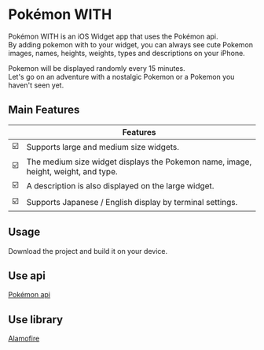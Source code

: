 # Pokémon WITH  

Pokémon WITH is an iOS Widget app that uses the Pokémon api.  
By adding pokemon with to your widget, you can always see cute Pokemon images, names, heights, weights, types and descriptions on your iPhone.  

Pokemon will be displayed randomly every 15 minutes.  
Let's go on an adventure with a nostalgic Pokemon or a Pokemon you haven't seen yet.  

## Main Features
| | Features                                                                          |
| ------------- |---------------------------------------------------------------------|
|:ballot_box_with_check:| Supports large and medium size widgets.                                           |
|:ballot_box_with_check:| The medium size widget displays the Pokemon name, image, height, weight, and type.|
|:ballot_box_with_check:| A description is also displayed on the large widget.                              |
|:ballot_box_with_check:| Supports Japanese / English display by terminal settings.                         |

## Usage
Download the project and build it on your device.  

## Use api
[Pokémon api](https://pokeapi.co/)  

## Use library
[Alamofire](https://github.com/Alamofire/Alamofire)
